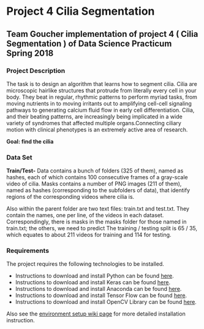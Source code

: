 # Project 4 Cilia Segmentation
## Team Goucher implementation of project 4 ( Cilia Segmentation ) of Data Science Practicum Spring 2018

### Project Description 

The task is to design an algorithm that learns how to segment cilia. Cilia are microscopic hairlike structures that protrude from literally every cell in your body. They beat in regular, rhythmic patterns to perform myriad tasks, from moving nutrients in to moving irritants out to amplifying cell-cell signaling pathways to generating calcium fluid flow in early cell differentiation. Cilia, and their beating patterns, are increasingly being implicated in a wide variety of syndromes that affected multiple organs.Connecting ciliary motion with clinical phenotypes is an extremely active area of research.

**Goal: find the cilia**


### Data Set

**Train/Test-** Data contains a bunch of folders (325 of them), named as hashes, each of which contains 100 consecutive frames of a gray-scale video of cilia. Masks contains a number of PNG images (211 of them), named as hashes (corresponding to the subfolders of data), that identify regions of the corresponding videos where cilia is.

Also within the parent folder are two text files: train.txt and test.txt. They contain the names, one per line, of the videos in each dataset. Correspondingly, there is masks in the masks folder for those named in train.txt; the others, we need to predict The training / testing split is 65 / 35, which equates to about 211 videos for training and 114 for testing.


### Requirements

The project requires the following technologies to be installed.
* Instructions to download and install Python can be found [here](https://www.python.org/).
* Instructions to download and install Keras can be found [here](https://keras.io/).
* Instructions to download and install Anaconda can be found [here](https://www.continuum.io/downloads).
* Instructions to download and install Tensor Flow can be found [here](https://www.tensorflow.org/install/install_mac).
* Instructions to download and install OpenCV Library can be found [here](https://opencv.org/).

Also see the [environment setup wiki page](https://github.com/dsp-uga/goucher/wiki/Environment-Setup) for more detailed installation instruction.
